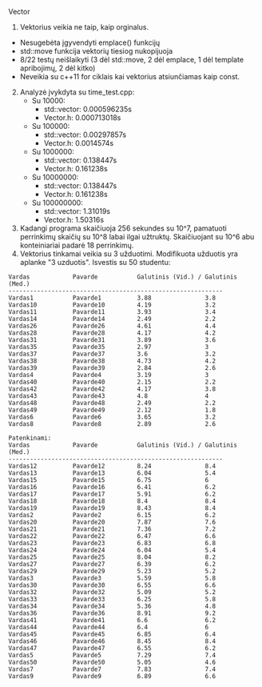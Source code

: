 Vector

1. Vektorius veikia ne taip, kaip orginalus. 
  - Nesugebėta įgyvendyti emplace() funkcijų
  -  std::move funkcija vektorių tiesiog nukopijuoja
  - 8/22 testų neišlaikyti (3 dėl std::move, 2 dėl emplace, 1 dėl template apribojimų, 2 dėl kitko)
  - Neveikia su c++11 for ciklais kai vektorius atsiunčiamas kaip const.
2. Analyzė įvykdyta su time_test.cpp:
    - Su 10000:
        - std::vector: 0.000596235s
        - Vector.h: 0.000713018s
    - Su 100000:
        - std::vector: 0.00297857s
        - Vector.h: 0.0014574s
    - Su 1000000:
        - std::vector: 0.138447s
        - Vector.h: 0.161238s
    - Su 10000000:
        - std::vector: 0.138447s
        - Vector.h: 0.161238s
    - Su 100000000:
        - std::vector: 1.31019s
        - Vector.h: 1.50316s
3. Kadangi programa skaičiuoja 256 sekundes su 10^7, pamatuoti perrinkimų skaičių su 10^8 labai ilgai užtruktų. Skaičiuojant su 10^6 abu konteiniariai padarė 18 perrinkimų.
4. Vektorius tinkamai veikia su 3 užduotimi. Modifikuota užduotis yra aplanke "3 uzduotis". Isvestis su 50 studentu:
```
Vardas            Pavarde           Galutinis (Vid.) / Galutinis (Med.)
------------------------------------------------------------
Vardas1           Pavarde1          3.88               3.8
Vardas10          Pavarde10         4.19               3.2
Vardas11          Pavarde11         3.93               3.4
Vardas14          Pavarde14         2.49               2.2
Vardas26          Pavarde26         4.61               4.4
Vardas28          Pavarde28         4.17               4.2
Vardas31          Pavarde31         3.89               3.6
Vardas35          Pavarde35         2.97               3
Vardas37          Pavarde37         3.6                3.2
Vardas38          Pavarde38         4.73               4.2
Vardas39          Pavarde39         2.84               2.6
Vardas4           Pavarde4          3.19               3
Vardas40          Pavarde40         2.15               2.2
Vardas42          Pavarde42         4.17               3.8
Vardas43          Pavarde43         4.8                4
Vardas48          Pavarde48         2.49               2.2
Vardas49          Pavarde49         2.12               1.8
Vardas6           Pavarde6          3.65               3.2
Vardas8           Pavarde8          2.89               2.6

Patenkinami:
Vardas            Pavarde           Galutinis (Vid.) / Galutinis (Med.)
------------------------------------------------------------
Vardas12          Pavarde12         8.24               8.4 
Vardas13          Pavarde13         6.04               5.4 
Vardas15          Pavarde15         6.75               6 
Vardas16          Pavarde16         6.41               6.2 
Vardas17          Pavarde17         5.91               6.2 
Vardas18          Pavarde18         8.4                8.4 
Vardas19          Pavarde19         8.43               8.4 
Vardas2           Pavarde2          6.15               6.2
Vardas20          Pavarde20         7.87               7.6 
Vardas21          Pavarde21         7.36               7.2 
Vardas22          Pavarde22         6.47               6.6 
Vardas23          Pavarde23         6.83               6.8 
Vardas24          Pavarde24         6.04               5.4
Vardas25          Pavarde25         8.04               8.2 
Vardas27          Pavarde27         6.39               6.2
Vardas29          Pavarde29         5.23               5.2
Vardas3           Pavarde3          5.59               5.8 
Vardas30          Pavarde30         6.55               6.6
Vardas32          Pavarde32         5.09               5.2 
Vardas33          Pavarde33         6.25               5.8 
Vardas34          Pavarde34         5.36               4.8 
Vardas36          Pavarde36         8.91               9.2 
Vardas41          Pavarde41         6.6                6.2 
Vardas44          Pavarde44         6.4                6
Vardas45          Pavarde45         6.85               6.4 
Vardas46          Pavarde46         8.45               8.4 
Vardas47          Pavarde47         6.55               6.2 
Vardas5           Pavarde5          7.29               7.4
Vardas50          Pavarde50         5.05               4.6
Vardas7           Pavarde7          7.83               7.4 
Vardas9           Pavarde9          6.89               6.6 
```
